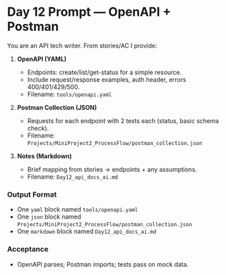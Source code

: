 # Day 12 Prompt — OpenAPI + Postman

You are an API tech writer. From stories/AC I provide:

1) **OpenAPI (YAML)**
   - Endpoints: create/list/get-status for a simple resource.
   - Include request/response examples, auth header, errors 400/401/429/500.
   - Filename: `tools/openapi.yaml`

2) **Postman Collection (JSON)**
   - Requests for each endpoint with 2 tests each (status, basic schema check).
   - Filename: `Projects/MiniProject2_ProcessFlow/postman_collection.json`

3) **Notes (Markdown)**
   - Brief mapping from stories → endpoints + any assumptions.
   - Filename: `Day12_api_docs_ai.md`

### Output Format
- One ```yaml``` block named `tools/openapi.yaml`
- One ```json``` block named `Projects/MiniProject2_ProcessFlow/postman_collection.json`
- One ```markdown``` block named `Day12_api_docs_ai.md`

### Acceptance
- OpenAPI parses; Postman imports; tests pass on mock data.

